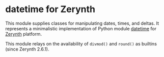 datetime for Zerynth
====================

This module supplies classes for manipulating dates, times, and deltas.
It represents a minimalistic implementation of Python module
[datetime](https://docs.python.org/3/library/datetime.html) for
[Zerynth](https://www.zerynth.com/) platform.

This module relays on the availability of `divmod()` and `round()` as
builtins (since Zerynth 2.6.1).
